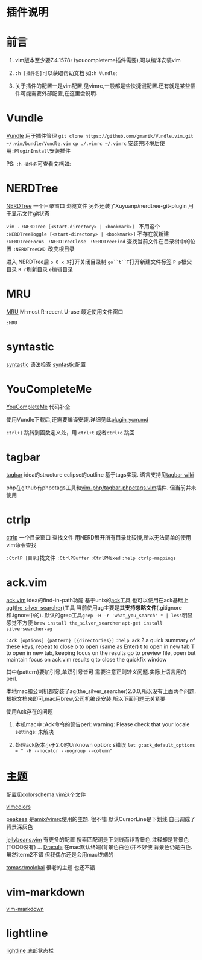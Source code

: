# 插件说明

# 前言

1. vim版本至少要7.4.1578+(youcompleteme插件需要),可以编译安装vim

2. `:h [插件名]`可以获取帮助文档 如`:h Vundle`;

3. 关于插件的配置一是vim配置,见vimrc,一般都是些快捷键配置.还有就是某些插件可能需要外部配置,在这里会说明.

# Vundle
[Vundle](https://github.com/VundleVim/Vundle.vim) 用于插件管理
`git clone https://github.com/gmarik/Vundle.vim.git ~/.vim/bundle/Vundle.vim`
`cp ./.vimrc ~/.vimrc`
 安装完环境后使用`:PluginInstall`安装插件
 
PS: `:h 插件名`可查看文档如:

# NERDTree
[NERDTree](https://github.com/scrooloose/nerdtree) 一个目录窗口 浏览文件
另外还装了Xuyuanp/nerdtree-git-plugin 用于显示文件git状态


`vim .`
`:NERDTree [<start-directory> | <bookmark>] ` 不用这个
`:NERDTreeToggle [<start-directory> | <bookmark>]` 不存在就新建
`:NERDTreeFocus `
`:NERDTreeClose `
`:NERDTreeFind` 查找当前文件在目录树中的位置
`:NERDTreeCWD `改变根目录

进入 NERDTree后
`o O x X`打开关闭目录树
`go``t``T`打开新建文件标签
`P p`根父目录
`R r`刷新目录
`e`编辑目录

# MRU
[MRU](https://github.com/vim-scripts/mru.vim) M-most R-recent U-use 最近使用文件窗口
 
`:MRU` 
 
# syntastic
[syntastic](https://github.com/vim-syntastic/syntastic) 语法检查
[syntastic配置](plugin_syntastic.md)

# YouCompleteMe
[YouCompleteMe](https://github.com/Valloric/YouCompleteMe) 代码补全

使用Vundle下载后,还需要编译安装.详细见此[plugin_ycm.md](plugin_ycm.md)

`ctrl+]` 跳转到函数定义处，用 `ctrl+t` 或者`ctrl+o` 跳回


# tagbar
[tagbar](https://github.com/majutsushi/tagbar) idea的structure eclipse的outline
基于tags实现. 语言支持见[tagbar wiki](https://github.com/majutsushi/tagbar/wiki)

php在github有phpctags工具和[vim-php/tagbar-phpctags.vim](https://github.com/vim-php/tagbar-phpctags.vim)插件.
但当前并未使用

# ctrlp
[ctrlp](https://github.com/kien/ctrlp.vim) 一个目录窗口 查找文件 
用NERD展开所有目录比较慢,所以无法简单的使用vim命令查找

`:CtrlP [目录]`找文件 
`:CtrlPBuffer`
`:CtrlPMixed`
`:help ctrlp-mappings`

# ack.vim
[ack.vim](https://github.com/mileszs/ack.vim) idea的find-in-path功能
基于unix的[ack](https://beyondgrep.com/documentation/)工具,也可以使用在ack基础上[ag(the_silver_searcher)](https://github.com/ggreer/the_silver_searcher)工具
当前使用ag主要是其**支持忽略文件**(.gitignore和.ignore中的).
默认的grep工具`grep -H -r 'what_you_search' * | less`明显感觉不方便
`brew install the_silver_searcher`
`apt-get install silversearcher-ag`

`:Ack [options] {pattern} [{directories}]`
`:help ack`
?    a quick summary of these keys, repeat to close
o    to open (same as Enter)
t    to open in new tab
T    to open in new tab, keeping focus on the results
go  to preview file, open but maintain focus on ack.vim results
q    to close the quickfix window

其中{pattern}要加引号,单双引号皆可 需要注意正则转义问题.实际上语言用的perl.

本地mac和公司机都安装了ag(the_silver_searcher)2.0.0,所以没有上面两个问题.
根据文档来即可,mac用brew,公司机编译安装.所以下面问题无关紧要



使用Ack存在的问题

1. 本机mac中 :Ack命令的警告perl: warning: Please check that your locale settings:
未解决

2. 处理ack版本小于2.0时Unknown option: s错误
 `let g:ack_default_options = " -H --nocolor --nogroup --column"`


# 主题
配置见colorschema.vim这个文件

[vimcolors](http://vimcolors.com/)

[peaksea](https://vim.sourceforge.io/scripts/script.php?script_id=3412) 
是[amix/vimrc](https://github.com/amix/vimrc)使用的主题.
很不错 默认CursorLine是下划线 自己调成了背景深灰色 

[jellybeans.vim](https://github.com/nanotech/jellybeans.vim)
 有更多的配置  搜索匹配词是下划线而非背景色 注释却是背景色(TODO没有) ...
[Dracula](https://draculatheme.com/vim/)
在mac默认终端(背景色白色)并不好使 背景色仍是白色.虽然iterm2不错 但我偶尔还是会用mac终端的

[tomasr/molokai](https://github.com/tomasr/molokai)
很老的主题 也还不错
 


# vim-markdown
[vim-markdown](https://github.com/plasticboy/vim-markdown)


# lightline
[lightline](https://github.com/itchyny/lightline.vim) 底部状态栏




